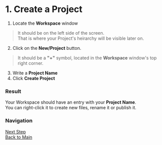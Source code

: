 # 1. Create a Project
1. Locate the **Workspace** window
> It should be on the left side of the screen.</br>
> That is where your Project's heirarchy will be visible later on.
2. Click on the **New/Project** button.
> It should be a **"+"** symbol, located in the **Workspace** window's top right corner.
3. Write a **Project Name**
4. Click **Create Project** 

### Result
Your Workspace should have an entry with your **Project Name**.</br>
You can right-click it to create new files, rename it or publish it.

### Navigation
[Next Step](https://github.com/dirigiblelabs/curriculum/blob/master/IvoYakov/DirigibleDoc/Guides/CreateDatabaseTable.md)</br>
[Back to Main](https://github.com/dirigiblelabs/curriculum/edit/master/IvoYakov/DirigibleDoc)
